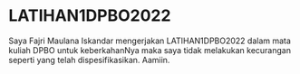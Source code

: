 # LATIHAN1DPBO2022

Saya Fajri Maulana Iskandar mengerjakan LATIHAN1DPBO2022 dalam mata kuliah DPBO untuk keberkahanNya 
maka saya tidak melakukan kecurangan seperti yang telah dispesifikasikan. Aamiin.
